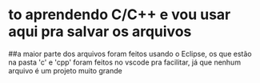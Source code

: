 # to aprendendo  C/C++ e vou usar aqui pra salvar os arquivos

##a maior parte dos arquivos foram feitos usando o Eclipse, os que estão na pasta 'c' e 'cpp' foram feitos no vscode pra facilitar, já que nenhum arquivo é um projeto muito grande  
